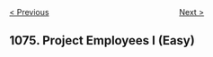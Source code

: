 <!--|This file generated by command(leetcode description); DO NOT EDIT.    |-->
<!--+----------------------------------------------------------------------+-->
<!--|@author    Openset <openset.wang@gmail.com>                           |-->
<!--|@link      https://github.com/openset                                 |-->
<!--|@home      https://github.com/openset/leetcode                        |-->
<!--+----------------------------------------------------------------------+-->

[< Previous](https://github.com/openset/leetcode/tree/master/problems/number-of-submatrices-that-sum-to-target "Number of Submatrices That Sum to Target")
　　　　　　　　　　　　　　　　
[Next >](https://github.com/openset/leetcode/tree/master/problems/project-employees-ii "Project Employees II")

## 1075. Project Employees I (Easy)


